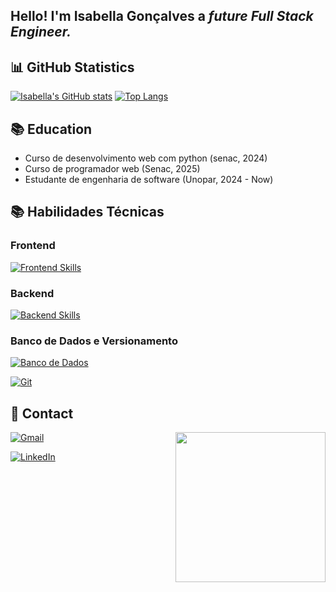 ## Hello! I'm <strong>Isabella Gonçalves</strong> a <em>future Full Stack Engineer.</em> 

## 📊 GitHub Statistics
[![Isabella's GitHub stats](https://github-readme-stats.vercel.app/api?username=isabellagsl&theme=github_dark)](https://github.com/isabellagsl)
[![Top Langs](https://github-readme-stats.vercel.app/api/top-langs/?username=isabellagsl&layout=compact&langs_count=7&theme=github_dark)](https://github.com/isabellagsl)



## 📚 Education

* Curso de desenvolvimento web com python (senac, 2024)
* Curso de programador web (Senac, 2025)
* Estudante de engenharia de software (Unopar, 2024 - Now)

## 📚 Habilidades Técnicas

### Frontend

[![Frontend Skills](https://skillicons.dev/icons?i=html,css,bootstrap)](https://skillicons.dev)

### Backend

[![Backend Skills](https://skillicons.dev/icons?i=python,ruby,rails,django,flask)](https://skillicons.dev)

### Banco de Dados e Versionamento

[![Banco de Dados](https://skillicons.dev/icons?i=sqlite,mongodb,mysql,postgres)](https://skillicons.dev)

[![Git](https://skillicons.dev/icons?i=git)](https://skillicons.dev)

## 📲 Contact
<img align="right"  heigh= "260" width="240" src="tenor.gif">

[![Gmail](https://img.shields.io/badge/isabellagsoftware@gmail.com-F74141?style=for-the-badge&logoColor=white&logo=gmail&link=mailto:mail.isabellagsoftware@gmail.com)](mailto:isabellagsoftware@gmail.com)

[![LinkedIn](https://img.shields.io/badge/Isabella%20Gonçalves-0e76a8?style=for-the-badge&logo=Linkedin&link=https://www.linkedin.com/in/isabella-gon%C3%A7alves-da-silva-324900309)](https://www.linkedin.com/in/isabella-gon%C3%A7alves-da-silva-324900309) 
